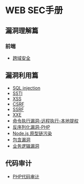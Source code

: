 # WEB SEC手册
## 漏洞理解篇
### 前端
- [跨域安全](https://github.com/ReAbout/web-exp/blob/master/VUL-CrossDomain.md)
## 漏洞利用篇
- [SQL injection](https://github.com/ReAbout/web-exp/blob/master/EXP-SQLi-MySQL.md)
- [SSTI](https://github.com/ReAbout/web-exp/blob/master/EXP-SSTI.md)
- [XSS](https://github.com/ReAbout/web-exp/blob/master/EXP-XSS.md)
- [CSRF](https://github.com/ReAbout/web-exp/blob/master/EXP-CSRF.md)
- [SSRF](https://github.com/ReAbout/web-exp/blob/master/EXP-SSRF.md)
- [XXE](https://github.com/ReAbout/web-exp/blob/master/EXP-XXE.md)
- [命令执行漏洞-远程执行-本地提权]()
- [反序列化漏洞-PHP](https://github.com/ReAbout/web-exp/blob/master/EXP-PHP-Unserialize.md)
- [Node.js 原型链污染](https://github.com/ReAbout/web-exp/blob/master/EXP-nodejs-proto.md)
- [包含漏洞]()
- [业务逻辑漏洞]()
## 代码审计
- [PHP代码审计]()
